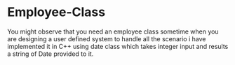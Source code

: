 # Employee-Class
You might observe that you need an employee class sometime when you are designing a user defined system to handle all the scenario i have implemented it in C++ using date class which takes integer input and results a string of Date provided to it.
